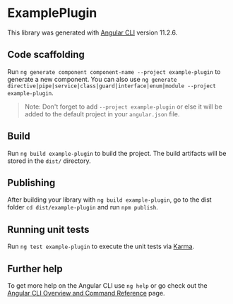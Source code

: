 # ExamplePlugin

This library was generated with [Angular CLI](https://github.com/angular/angular-cli) version 11.2.6.

## Code scaffolding

Run `ng generate component component-name --project example-plugin` to generate a new component. You can also use `ng generate directive|pipe|service|class|guard|interface|enum|module --project example-plugin`.
> Note: Don't forget to add `--project example-plugin` or else it will be added to the default project in your `angular.json` file. 

## Build

Run `ng build example-plugin` to build the project. The build artifacts will be stored in the `dist/` directory.

## Publishing

After building your library with `ng build example-plugin`, go to the dist folder `cd dist/example-plugin` and run `npm publish`.

## Running unit tests

Run `ng test example-plugin` to execute the unit tests via [Karma](https://karma-runner.github.io).

## Further help

To get more help on the Angular CLI use `ng help` or go check out the [Angular CLI Overview and Command Reference](https://angular.io/cli) page.
